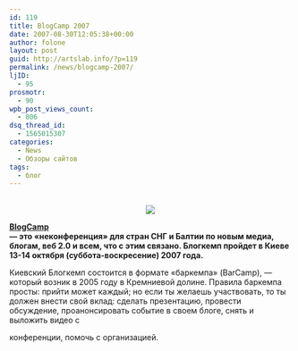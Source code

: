 ```yaml
---
id: 119
title: BlogCamp 2007
date: 2007-08-30T12:05:38+00:00
author: folone
layout: post
guid: http://artslab.info/?p=119
permalink: /news/blogcamp-2007/
ljID:
  - 95
prosmotr:
  - 90
wpb_post_views_count:
  - 806
dsq_thread_id:
  - 1565015307
categories:
  - News
  - Обзоры сайтов
tags:
  - блог
---
```

<p style="text-align: center">
  <a href="http://blogcamp.com.ua/"></a><br /> <a href="http://blogcamp.com.ua/"><img src="http://img296.imageshack.us/img296/8824/logosketch04dq7.gif" border="0" /></a>
</p>

<p class="content">
  <strong><a href="http://blogcamp.com.ua/" rel="nofollow">BlogCamp</a><br /> — это «неконференция» для стран СНГ и Балтии по новым медиа, блогам, веб 2.0 и всем, что с этим связано. Блогкемп пройдет в Киеве 13-14 октября (суббота-воскресение) 2007 года.</strong>
</p>

Киевский Блогкемп состоится в формате «баркемпа» (BarCamp), — который возник в 2005 году в Кремниевой долине. Правила баркемпа просты: прийти может каждый; но если ты желаешь участвовать, то ты должен внести свой вклад: сделать презентацию, провести обсуждение, проанонсировать событие в своем блоге, снять и выложить видео с
  
конференции, помочь с организацией.